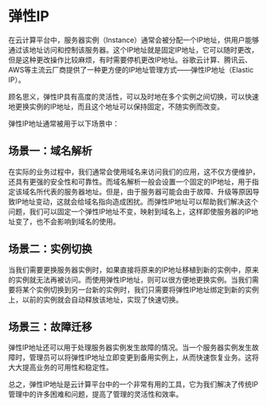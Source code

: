# 弹性IP
在云计算平台中，服务器实例（Instance）通常会被分配一个IP地址，供用户能够通过该地址访问和控制该服务器。这个IP地址就是固定IP地址，它可以随时更改，但是这种更改操作比较麻烦，有时需要停机更改IP地址。谷歌云计算、腾讯云、AWS等主流云厂商提供了一种更方便的IP地址管理方式——弹性IP地址（Elastic IP）。

顾名思义，弹性IP具有高度的灵活性，可以及时地在多个实例之间切换，可以快速地更换实例的IP地址，而且这个地址可以保持固定，不随实例而改变。

弹性IP地址通常被用于以下场景中：

## 场景一：域名解析
在实际的业务过程中，我们通常会使用域名来访问我们的应用，这不仅方便维护，还具有更强的安全性和可靠性。而域名解析一般会设置一个固定的IP地址，用于指定该域名所代表的服务器地址。但是，由于服务器可能会由于故障、升级等原因导致IP地址变动，这就会给域名指向造成困扰。而弹性IP地址可以帮助我们解决这个问题，我们可以固定一个弹性IP地址不变，映射到域名上，这样即使服务器的IP地址变了，也不会影响到域名的使用。

## 场景二：实例切换
当我们需要更换服务器实例时，如果直接将原来的IP地址移植到新的实例中，原来的实例就无法再被访问。而使用弹性IP地址，则可以很方便地更换实例。当我们需要将某个实例切换到另一台新的实例时，我们只需要将弹性IP地址绑定到新的实例上，以前的实例就会自动释放该地址，实现了快速切换。

## 场景三：故障迁移
弹性IP地址还可以用于处理服务器实例发生故障的情况。当一个服务器实例发生故障时，管理员可以将弹性IP地址立即变更到备用实例上，从而快速恢复业务。这将大大提高业务的可用性和稳定性。

总之，弹性IP地址是云计算平台中的一个非常有用的工具，它为我们解决了传统IP管理中的许多困难和问题，提高了管理的灵活性和效率。